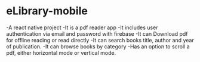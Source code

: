 # eLibrary-mobile
-A react native project
-It is a pdf reader app
-It includes user authentication via email and password with firebase 
-It can Download pdf for offline reading or read directly
-It can search books title, author and year of publication.
-It can browse books by category
-Has an option to scroll a pdf, either horizontal mode or vertical mode. 
